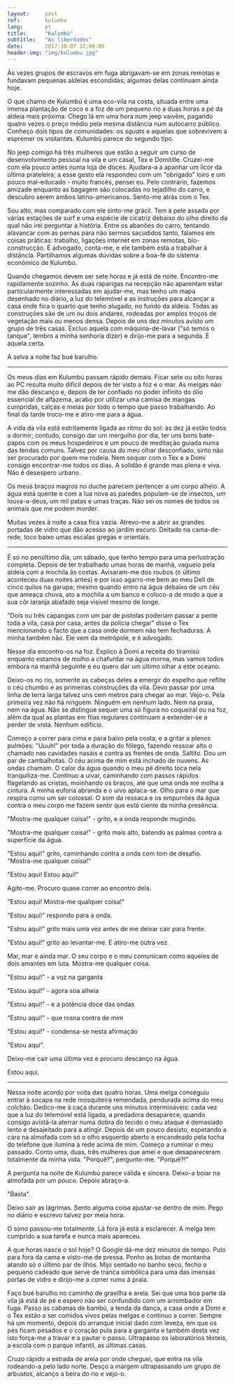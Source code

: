 ```yaml
---
layout:     post
ref:		kulumbu
lang: 		pt
title:      "Kulumbú"
subtitle:   "As liberdades"
date:       2017-10-07 12:00:00
header-img: "img/kulumbu.jpg"
---
```


Às vezes grupos de escravos em fuga abrigavam-se em zonas remotas e fundavam pequenas aldeias escondidas; algumas delas continuam ainda hoje. 

O que chamo de Kulumbú é uma eco-vila na costa, situada entre uma imensa plantação de coco e a foz de um pequeno rio a duas horas a pé da aldeia mais próxima. Chego lá em uma hora num jeep vaivém, pagando quatro vezes o preço médio pela mesma distância num autocarro público. Conheço dois tipos de comunidades: os *squats* e aquelas que sobrevivem a espremer os visitantes. Kulumbú parece do segundo tipo.

No jeep comigo há três mulheres que estão a seguir um curso de desenvolvimento pessoal na vila e um casal, Tex e Domitille. Cruzei-me com ela pouco antes numa loja de doces. Ajudara-a a apanhar um licor da última prateleira; a esse gesto ela respondeu com um "obrigado" loiro e um pouco mal-educado - muito francês, pensei eu. Pelo contrário, fazemos amizade enquanto as bagagem são colocadas no tejadilho do carro, e descubro serem ambos latino-americanos. Sento-me atrás com o Tex.

Sou alto, mas comparado com ele sinto-me grácil. Tem a pele assada por várias estações de surf e uma espécie de cicatriz debaixo do olho direito da qual não irei perguntar a história. Entre os abanões do carro, tentando alavancar com as pernas para não sermos sacudidos tanto, falamos em coisas práticas: trabalho, ligações internet em zonas remotas, bio-construcção. É advogado, conta-me, e ele também está a trabalhar à distância. Partilhamos algumas dúvidas sobre a boa-fé do sistema económico de Kulumbú.

Quando chegamos devem ser sete horas e já está de noite. Encontro-me rapidamente sozinho. As duas raparigas na recepção não aparentam estar particularmente interessadas em ajudar-me, mas tenho um mapa desenhado no diário, a luz do telemóvel e as instruções para alcançar a casa onde fica o quarto que tenho alugado, no fundo da aldeia. Todas as construções são de um ou dois andares, rodeadas por amplos troços de vegetação mais ou menos densa. Depois de uns dez minutos avisto um grupo de três casas. Excluo aquela com mâquina-de-lavar ("só temos o tanque", lembro a minha senhoria dizer) e dirijo-me para a segunda. É aquela certa.

A selva a noite faz bué barulho.

---

Os meus dias em Kulumbú passam rápido demais. Ficar sete ou oito horas ao PC resulta muito difícil depois de ter visto a foz e o mar. As melgas não me dão descanço e, depois de ter confiado no poder infinito do ólio essencial de alfazema, acabo por utilizar uma camisa de mangas cumpridas, calças e meias por todo o tempo que passo trabalhando. Ao final da tarde troco-me e atiro-me para a água.

A vida da vila está estritamente ligada ao ritmo do sol: às dez já estão todos a dormir; contudo, consigo dar um mergulho por dia, ter uns bons bate-papos com os meus hospedeiros e um pouco de meditação guiada numa das tendas comuns. Talvez por causa do meu olhar desconfiado, sinto não ser procurado por quem me rodeia. Nem sequer com o Tex e a Domi consigo encontrar-me todos os dias. A solidão é grande mas plena e viva. Não é desespero urbano.

Os meus braços magros no duche parecem pertencer a um corpo alheio. A água está quente e com a lua nova as paredes populam-se de insectos, um louva-a-deus, um mil patas e umas traças. Não sei os nomes de todos os animais que me podem morder.

Muitas vezes à noite a casa fica vazia. Atrevo-me a abrir as grandes portadas de vidro que dão acesso ao jardim escuro. Deitado na cama-de-rede, toco baixo umas escalas gregas e orientáis.

---

É só no penúltimo dia, um sábado, que tenho tempo para uma perlustração completa. Depois de ter trabalhado umas horas de manhã, vagueio pela aldeia com a mochila às costas. Avisaram-me dos roubos (o último aconteceu duas noites antes) e por isso agarro-me bem ao meu Dell de cinco quilos na garupa; mesmo quando entro na água debaixo de um céu que ameaça chuva, ato a mochila a um banco e coloco-a de modo a que a sua côr laranja abafado seja visível mesmo de longe.

"Dois ou três capangas com um par de pistolas poderiam passar a pente toda a vila, casa por casa, antes da polícia chegar" disse o Tex mencionando o facto que a casa onde dormem não tem fechaduras. A minha também não. Ele vem da metrópole, e é advogado.

Nesse dia encontro-os na foz. Explico à Domi a receita do tiramisù enquanto estamos de molho a chafurdar na água morna, mas vamos todos embora na manhã seguinte e eu quero dar um último olhar a este oceano.

Deixo-os no rio, somente as cabeças deles a emergir do espelho que reflite o céu chumbo e as primeiras construções da vila. Devo passar por uma linha de terra larga talvez uns cem metros para chegar ao mar. Vejo-o. Pela primeira vez não há ninguém. Ninguém em nenhum lado. Nem na praia, nem na água. Não se distingue sequer uma só figura no coqueiral ou na foz, além da qual as plantas em filas regulares continuam a extender-se a perder de vista. Nenhum edifício.

Começo a correr para cima e para baixo pela costa, e a gritar a plenos pulmões: "Uuuh!" por toda a duração do fôlego, fazendo ressoar alto o chamado nas cavidades nasáis e contra as frentes de onda. Saltito. Dou um par de cambalhotas. O céu acima de mim está inchado de nuvens. As ondas chamam. O calor da água quando o meu pé direito toca nela tranquiliza-me. Continuo a uivar, caminhando com passos rápidos flagelando as cristas, moinhando os braços, até que uma onda me molha a cintura. A minha euforia abranda e o uivo aplaca-se. Olho para o mar que respira como um ser colossal. O som da ressaca e os empurrões da água contra o meu corpo me fazem sentir que está ciente da minha presência.

"Mostra-me qualquer coisa!" - grito, e a onda responde mugindo.

"Mostra-me qualquer coisa!" - grito mais alto, batendo as palmas contra a superfície da água.

"Estou aqui!" grito, caminhando contra a onda com tom de desafio. "Mostra-me qualquer coisa!"

"Estou aqui! Estou aqui!"

Agito-me. Procuro quase correr ao encontro dela.

"Estou aqui! Mostra-me qualquer coisa!"

"Estou aqui!" respondo para a onda.

"Estou aqui!" grito mais uma vez antes de me deixar cair para frente.

"Estou aqui!" grito ao levantar-me. E atiro-me outra vez.

Mar, mar e ainda mar. O seu corpo e o meu comunicam como aqueles de dois amantes em luta. Mostra-me qualquer coisa.

"Estou aqui!" - a voz na garganta

"Estou aqui!" - agora soa alheia

"Estou aqui!" - e a potência doce das ondas

"Estou aqui!" - que rosna contra de mim

"Estou aqui!" - condensa-se nesta afirmação

"Estou aqui".

Deixo-me cair uma última vez e procuro descanço na água.

Estou aqui.

---

Nessa noite acordo por volta das quatro horas. Uma melga conseguiu entrar à socapa na rede mosquiteira remendada, pendurada acima do meu colchão. Dedico-me à caça durante uns minutos intermináveis: cada vez que a luz do telemóvel está ligada, a predadora desaparece; quando consigo avistá-la aterrar numa dobra do tecido o meu ataque é demasiado lento e desajeitado para a atingir. Depois de um pouco desisto, espetando a cara na almofada com só o olho esquerdo aberto e encandeado pela tocha do telefone que ilumina a rede acima de mim. Começo a ruminar o meu passado. Conto uma, duas, três mulheres que amei e que desapareceram totalmente da minha vida. "Porquê?", pergunto-me. "Porquê?!"

A pergunta na noite de Kulumbú parece válida e sincera. Deixo-a boiar na almofada por um pouco. Depois abraço-a.

"Basta".

Deixo sair as lágrimas. Sento alguma coisa ajustar-se dentro de mim. Pego no diário e escrevo talvez por meia hora.

O sono passou-me totalmente. Lá fora já está a esclarecer. A melga tem cumprido a sua tarefa e nunca mais apareceu.

A que horas nasce o sol hoje? O Google dá-me dez minutos de tempo. Pulo para fora da cama e visto-me de pressa. Ponho as botas de montanha atando só o último par de ilhós. Mijo sentado no banho seco, fecho o pequeno cadeado que serve de tranca simbólica para uma das imensas portas de vidro e dirijo-me a correr rumo à praia.

Faço bué barulho no caminho de gravilha e areia. Sei que uma boa parte da vila já está de pé e espero não ser confundido com um arrombador em fuga. Passo as cabanas de bambú, a tenda da dança, a casa onde a Domi e o Tex estão a ser comidos vivos pelas melgas e continuo a correr. Sempre há um momento, depois do arranque inicial dado com leveza, em que os pés ficam pesados e o coração pula para a garganta e também desta vez isto força-me a travar e a pautar o passo. Ultrapasso os laboratórios têxteis, a escola com o parque infantil, as últimas casas.

Cruzo rápido a estrada de areia por onde cheguei, que entra na vila rodeando-a pelo lado norte. Desço a margem ultrapassando um grupo de arbustos, alcanço a beira do rio e vejo-o.